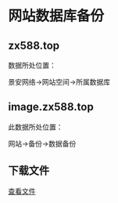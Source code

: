 # 网站数据库备份

## zx588.top

数据所处位置：

景安网络->网站空间->所属数据库

## image.zx588.top

此数据所处位置：

网站->备份->数据备份

## 下载文件

[查看文件](https://files.zx588.top/updatefile/webdata)
